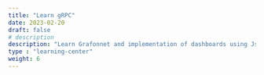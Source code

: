 ```yaml
---
title: "Learn gRPC"
date: 2023-02-20
draft: false
# description
description: "Learn Grafonnet and implementation of dashboards using Jsonnet"
type : "learning-center"
weight: 6
---
```


